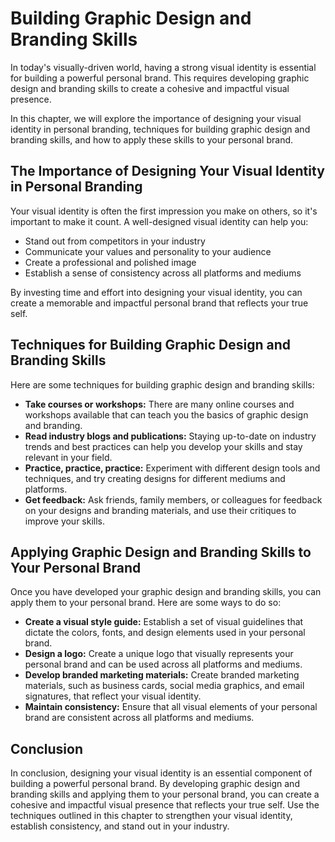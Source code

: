 Building Graphic Design and Branding Skills
======================================================================================

In today's visually-driven world, having a strong visual identity is essential for building a powerful personal brand. This requires developing graphic design and branding skills to create a cohesive and impactful visual presence.

In this chapter, we will explore the importance of designing your visual identity in personal branding, techniques for building graphic design and branding skills, and how to apply these skills to your personal brand.

The Importance of Designing Your Visual Identity in Personal Branding
---------------------------------------------------------------------

Your visual identity is often the first impression you make on others, so it's important to make it count. A well-designed visual identity can help you:

* Stand out from competitors in your industry
* Communicate your values and personality to your audience
* Create a professional and polished image
* Establish a sense of consistency across all platforms and mediums

By investing time and effort into designing your visual identity, you can create a memorable and impactful personal brand that reflects your true self.

Techniques for Building Graphic Design and Branding Skills
----------------------------------------------------------

Here are some techniques for building graphic design and branding skills:

* **Take courses or workshops:** There are many online courses and workshops available that can teach you the basics of graphic design and branding.
* **Read industry blogs and publications:** Staying up-to-date on industry trends and best practices can help you develop your skills and stay relevant in your field.
* **Practice, practice, practice:** Experiment with different design tools and techniques, and try creating designs for different mediums and platforms.
* **Get feedback:** Ask friends, family members, or colleagues for feedback on your designs and branding materials, and use their critiques to improve your skills.

Applying Graphic Design and Branding Skills to Your Personal Brand
------------------------------------------------------------------

Once you have developed your graphic design and branding skills, you can apply them to your personal brand. Here are some ways to do so:

* **Create a visual style guide:** Establish a set of visual guidelines that dictate the colors, fonts, and design elements used in your personal brand.
* **Design a logo:** Create a unique logo that visually represents your personal brand and can be used across all platforms and mediums.
* **Develop branded marketing materials:** Create branded marketing materials, such as business cards, social media graphics, and email signatures, that reflect your visual identity.
* **Maintain consistency:** Ensure that all visual elements of your personal brand are consistent across all platforms and mediums.

Conclusion
----------

In conclusion, designing your visual identity is an essential component of building a powerful personal brand. By developing graphic design and branding skills and applying them to your personal brand, you can create a cohesive and impactful visual presence that reflects your true self. Use the techniques outlined in this chapter to strengthen your visual identity, establish consistency, and stand out in your industry.
